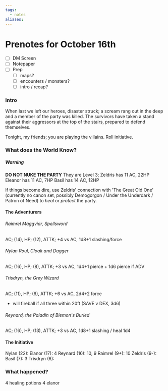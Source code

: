 ```yaml
---
tags:
  - notes
aliases:
---
```


# Prenotes for October 16th
- [ ] DM Screen
- [ ] Notepaper
- [ ] Prep
	- [ ] maps?
	- [ ] encounters / monsters?
	- [ ] intro / recap?

### Intro

When last we left our heroes, disaster struck; a scream rang out in the deep and a member of the party was killed. The survivors have taken a stand against their aggressors at the top of the stairs, prepared to defend themselves. 

Tonight, my friends; you are playing the villains. Roll initiative.

### What does the World Know?
##### Warning
**DO NOT NUKE THE PARTY**
They are Level 3; 
Zeldris has 11 AC, 22HP
Eleanor has 11 AC, 7HP 
Basil has 14 AC, 12HP

If things become dire, use Zeldris' connection with 'The Great Old One' (currently no canon set, possibly Demogorgon / Under the Underdark / Patron of Need) to *heal* or *protect* the party.

#### The Adventurers
###### Raimrel Maggviar, Spellsword
AC; (14), HP; (12), ATTK; +4 vs AC, 1d8+1 slashing/force
###### Nylan Roul, Cloak and Dagger
AC; (16), HP; (8), ATTK; +3 vs AC, 1d4+1 pierce + 1d6 pierce if ADV
###### Trisdryn, the Grey Wizard
AC; (11), HP; (6), ATTK; +6 vs AC, 2d4+2 force
- will fireball if all three within 20ft (SAVE v DEX, 3d6)
###### Reynard, the Paladin of Blemon's Buried
AC; (16), HP; (13), ATTK; +3 vs AC, 1d8+1 slashing / heal 1d4

#### The Initiative

Nylan (22): 
Elanor (17): 4
Reynard (16): 10, 9
Raimrel (9+): 10
Zeldris (9-):
Basil (7): 3
Trisdryn (6):


### What happened?

4 healing potions 4 elanor